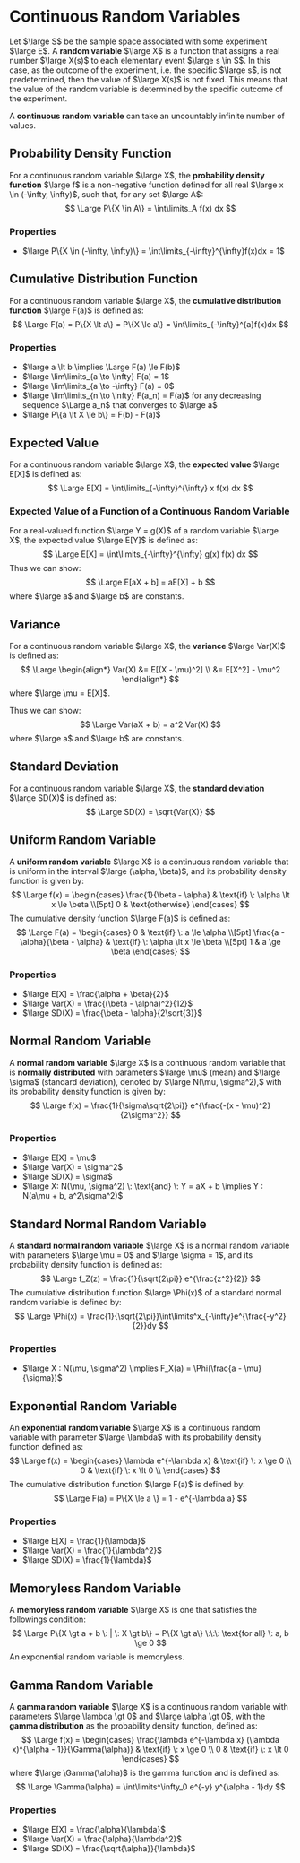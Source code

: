 # Continuous Random Variables

Let $\large S$ be the sample space associated with some experiment $\large E$. A **random variable** $\large X$ is a function that assigns a real number $\large X(s)$ to each elementary event $\large s \in S$. In this case, as the outcome of the experiment, i.e. the specific $\large s$, is not predetermined, then the value of $\large X(s)$ is not fixed. This means that the value of the random variable is determined by the specific outcome of the experiment.

A **continuous random variable** can take an uncountably infinite number of values.

## Probability Density Function

For a continuous random variable $\large X$, the **probability density function** $\large f$ is a non-negative function defined for all real $\large x \in (-\infty, \infty)$, such that, for any set $\large A$:
$$
\Large P\{X \in A\} = \int\limits_A f(x) dx
$$

### Properties

- $\large P\{X \in (-\infty, \infty)\} = \int\limits_{-\infty}^{\infty}f(x)dx = 1$

## Cumulative Distribution Function

For a continuous random variable $\large X$, the **cumulative distribution function** $\large F(a)$ is defined as:
$$
\Large F(a) = P\{X \lt a\} = P\{X \le a\} = \int\limits_{-\infty}^{a}f(x)dx
$$

### Properties

- $\large a \lt b \implies \Large F(a) \le F(b)$
- $\large \lim\limits_{a \to \infty} F(a) = 1$
- $\large \lim\limits_{a \to -\infty} F(a) = 0$
- $\large \lim\limits_{n \to \infty} F(a_n) = F(a)$ for any decreasing sequence $\Large a_n$ that converges to $\large a$
- $\large P\{a \lt X \le b\} = F(b) - F(a)$

## Expected Value

For a continuous random variable $\large X$, the **expected value** $\large E[X]$ is defined as:
$$
\Large E[X] = \int\limits_{-\infty}^{\infty} x f(x) dx
$$

### Expected Value of a Function of a Continuous Random Variable

For a real-valued function $\large Y = g(X)$ of a random variable $\large X$, the expected value $\large E[Y]$ is defined as:
$$
\Large E[X] = \int\limits_{-\infty}^{\infty} g(x) f(x) dx
$$
Thus we can show:
$$
\Large E[aX + b] = aE[X] + b
$$
where $\large a$ and $\large b$ are constants.

## Variance

For a continuous random variable $\large X$, the **variance** $\large Var(X)$ is defined as:
$$
\Large \begin{align*}
Var(X) &= E[(X - \mu)^2] \\
&= E[X^2] - \mu^2
\end{align*}
$$
where $\large \mu = E[X]$.

Thus we can show:
$$
\Large Var(aX + b) = a^2 Var(X)
$$
where $\large a$ and $\large b$ are constants.

## Standard Deviation

For a continuous random variable $\large X$, the **standard deviation** $\large SD(X)$ is defined as:
$$
\Large SD(X) = \sqrt{Var(X)}
$$

## Uniform Random Variable

A **uniform random variable** $\large X$ is a continuous random variable that is uniform in the interval $\large (\alpha, \beta)$, and its probability density function is given by:
$$
\Large f(x) = \begin{cases}
\frac{1}{\beta - \alpha} & \text{if} \: \alpha \lt x \le \beta \\[5pt]
0 & \text{otherwise}
\end{cases}
$$
The cumulative density function $\large F(a)$ is defined as:
$$
\Large F(a) = \begin{cases}
0 & \text{if} \: a \le \alpha \\[5pt]
\frac{a - \alpha}{\beta - \alpha} & \text{if} \: \alpha \lt x \le \beta \\[5pt]
1 & a \ge \beta
\end{cases}
$$

### Properties

- $\large E[X] = \frac{\alpha + \beta}{2}$
- $\large Var(X) = \frac{(\beta - \alpha)^2}{12}$
- $\large SD(X) = \frac{\beta - \alpha}{2\sqrt{3}}$

## Normal Random Variable

A **normal random variable** $\large X$ is a continuous random variable that is **normally distributed** with parameters $\large \mu$ (mean) and $\large \sigma$ (standard deviation), denoted by $\large N(\mu, \sigma^2),$ with its probability density function is given by:
$$
\Large f(x) = \frac{1}{\sigma\sqrt{2\pi}} e^{\frac{-(x - \mu)^2}{2\sigma^2}}
$$

### Properties

- $\large E[X] = \mu$
- $\large Var(X) = \sigma^2$
- $\large SD(X) = \sigma$
- $\large X: N(\mu, \sigma^2) \: \text{and} \: Y = aX + b \implies Y : N(a\mu + b, a^2\sigma^2)$

## Standard Normal Random Variable

A **standard normal random variable** $\large X$ is a normal random variable with parameters $\large \mu = 0$ and $\large \sigma = 1$, and its probability density function is defined as:
$$
\Large f_Z(z) = \frac{1}{\sqrt{2\pi}} e^{\frac{z^2}{2}}
$$
The cumulative distribution function $\large \Phi(x)$ of a standard normal random variable is defined by:
$$
\Large \Phi(x) = \frac{1}{\sqrt{2\pi}}\int\limits^x_{-\infty}e^{\frac{-y^2}{2}}dy
$$

### Properties

- $\large X : N(\mu, \sigma^2) \implies F_X(a) = \Phi(\frac{a - \mu}{\sigma})$

## Exponential Random Variable

An **exponential random variable** $\large X$ is a continuous random variable with parameter $\large \lambda$ with its probability density function defined as:
$$
\Large f(x) = \begin{cases}
\lambda e^{-\lambda x} & \text{if} \: x \ge 0 \\
0 & \text{if} \: x \lt 0 \\
\end{cases}
$$
The cumulative distribution function $\large F(a)$ is defined by:
$$
\Large F(a) = P\{X \le a \} = 1 - e^{-\lambda a}
$$

### Properties

- $\large E[X] = \frac{1}{\lambda}$
- $\large Var(X) = \frac{1}{\lambda^2}$
- $\large SD(X) = \frac{1}{\lambda}$

## Memoryless Random Variable

A **memoryless random variable** $\large X$ is one that satisfies the followings condition:
$$
\Large P\{X \gt a + b \: | \: X \gt b\} = P\{X \gt a\} \:\:\: \text{for all} \: a, b \ge 0
$$
An exponential random variable is memoryless.

## Gamma Random Variable

A **gamma random variable** $\large X$ is a continuous random variable with parameters $\large \lambda \gt 0$ and $\large \alpha \gt 0$, with the **gamma distribution** as the probability density function, defined as:
$$
\Large f(x) = \begin{cases}
\frac{\lambda e^{-\lambda x} (\lambda x)^{\alpha - 1}}{\Gamma(\alpha)} & \text{if} \: x \ge 0 \\
0 & \text{if} \: x \lt 0
\end{cases}
$$
where $\large \Gamma(\alpha)$ is the gamma function and is defined as:
$$
\Large \Gamma(\alpha) = \int\limits^\infty_0 e^{-y} y^{\alpha - 1}dy
$$

### Properties

- $\large E[X] = \frac{\alpha}{\lambda}$
- $\large Var(X) = \frac{\alpha}{\lambda^2}$
- $\large SD(X) = \frac{\sqrt{\alpha}}{\lambda}$

